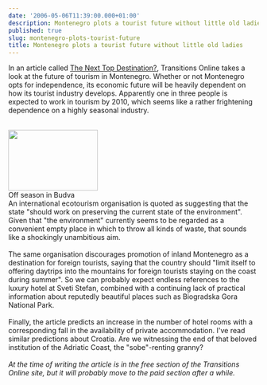 ```yaml
---
date: '2006-05-06T11:39:00.000+01:00'
description: Montenegro plots a tourist future without little old ladies
published: true
slug: montenegro-plots-tourist-future
title: Montenegro plots a tourist future without little old ladies
---
```


In an article called <a href="http://www.tol.cz/look/TOL/article.tpl?IdLanguage=1&amp;IdPublication=4&amp;NrIssue=165&amp;NrSection=3&amp;NrArticle=16973">The Next Top Destination?</a>, Transitions Online takes a look at the future of tourism in Montenegro. Whether or not Montenegro opts for independence, its economic future will be heavily dependent on how its tourist industry develops. Apparently one in three people is expected to work in tourism by 2010, which seems like a rather frightening dependence on a highly seasonal industry.<br /><br /><div class="imageholder"><img alt="" border="0" height="122" src="http://www.balkanology.com/blog/images/serbiamontenegro_f_044_v2.jpg" width="180" /><br />Off season in Budva</div>An international ecotourism organisation is quoted as suggesting that the state "should work on preserving the current state of the environment". Given that "the environment" currently seems to be regarded as a convenient empty place in which to throw all kinds of waste, that sounds like a shockingly unambitious aim.<br /><br />The same organisation discourages promotion of inland Montenegro as a destination for foreign tourists, saying that the country should "limit itself to offering daytrips into the mountains for foreign tourists staying on the coast during summer". So we can probably expect endless references to the luxury hotel at Sveti Stefan, combined with a continuing lack of practical information about reputedly beautiful places such as Biogradska Gora National Park.<br /><br />Finally, the article predicts an increase in the number of hotel rooms with a corresponding fall in the availability of private accommodation. I've read similar predictions about Croatia. Are we witnessing the end of that beloved institution of the Adriatic Coast, the "sobe"-renting granny?<br /><br /><span style="font-style: italic;">At the time of writing the article is in the free section of the Transitions Online site, but it will probably move to the paid section after a while.</span>